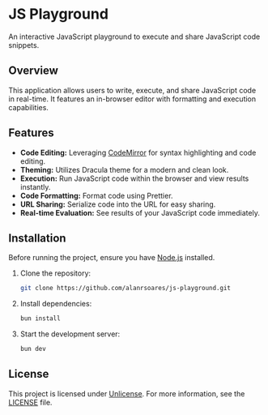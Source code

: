 # JS Playground

An interactive JavaScript playground to execute and share JavaScript code snippets.

## Overview

This application allows users to write, execute, and share JavaScript code in real-time. It features an in-browser editor with formatting and execution capabilities.

## Features

- **Code Editing:** Leveraging [CodeMirror](https://codemirror.net/) for syntax highlighting and code editing.
- **Theming:** Utilizes Dracula theme for a modern and clean look.
- **Execution:** Run JavaScript code within the browser and view results instantly.
- **Code Formatting:** Format code using Prettier.
- **URL Sharing:** Serialize code into the URL for easy sharing.
- **Real-time Evaluation:** See results of your JavaScript code immediately.

## Installation

Before running the project, ensure you have [Node.js](https://nodejs.org/) installed.

1. Clone the repository:

   ```bash
   git clone https://github.com/alanrsoares/js-playground.git
   ```

2. Install dependencies:

   ```bash
   bun install
   ```

3. Start the development server:

   ```bash
   bun dev
   ```

## License

This project is licensed under [Unlicense](https://unlicense.org). For more information, see the [LICENSE](LICENSE) file.
